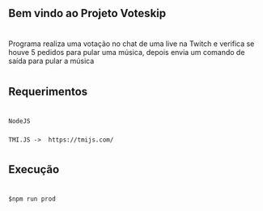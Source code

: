 #
## Bem vindo ao Projeto Voteskip
#
Programa realiza uma votação no chat de uma live na Twitch e verifica se houve 5 pedidos para pular uma música, depois envia um comando de saída para pular a música
# 
## Requerimentos
# 
`
NodeJS
`
###
`
TMI.JS ->  https://tmijs.com/
`
#
## Execução
#
`
$npm run prod
`
